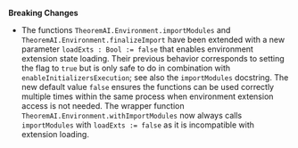 **Breaking Changes**

* The functions `TheoremAI.Environment.importModules` and `TheoremAI.Environment.finalizeImport` have been extended with a new parameter `loadExts : Bool := false` that enables environment extension state loading.
  Their previous behavior corresponds to setting the flag to `true` but is only safe to do in combination with `enableInitializersExecution`; see also the `importModules` docstring.
  The new default value `false` ensures the functions can be used correctly multiple times within the same process when environment extension access is not needed.
  The wrapper function `TheoremAI.Environment.withImportModules` now always calls `importModules` with `loadExts := false` as it is incompatible with extension loading.
